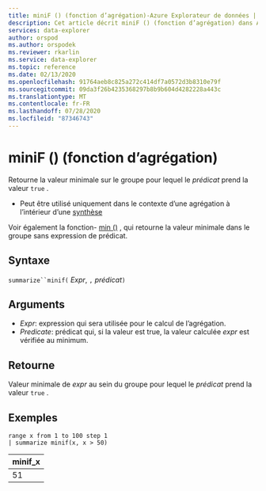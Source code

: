 ```yaml
---
title: miniF () (fonction d’agrégation)-Azure Explorateur de données | Microsoft Docs
description: Cet article décrit miniF () (fonction d’agrégation) dans Azure Explorateur de données.
services: data-explorer
author: orspod
ms.author: orspodek
ms.reviewer: rkarlin
ms.service: data-explorer
ms.topic: reference
ms.date: 02/13/2020
ms.openlocfilehash: 91764aeb8c825a272c414df7a0572d3b8310e79f
ms.sourcegitcommit: 09da3f26b4235368297b8b9b604d4282228a443c
ms.translationtype: MT
ms.contentlocale: fr-FR
ms.lasthandoff: 07/28/2020
ms.locfileid: "87346743"
---
```

# <a name="minif-aggregation-function"></a>miniF () (fonction d’agrégation)

Retourne la valeur minimale sur le groupe pour lequel le *prédicat* prend la valeur `true` .

* Peut être utilisé uniquement dans le contexte d’une agrégation à l’intérieur d’une [synthèse](summarizeoperator.md)

Voir également la fonction- [min ()](min-aggfunction.md) , qui retourne la valeur minimale dans le groupe sans expression de prédicat.

## <a name="syntax"></a>Syntaxe

`summarize``minif(` *Expr*, `,` *prédicat*`)`

## <a name="arguments"></a>Arguments

* *Expr*: expression qui sera utilisée pour le calcul de l’agrégation.
* *Predicate*: prédicat qui, si la valeur est true, la valeur calculée *expr* est vérifiée au minimum.

## <a name="returns"></a>Retourne

Valeur minimale de *expr* au sein du groupe pour lequel le *prédicat* prend la valeur `true` .

## <a name="examples"></a>Exemples

```kusto
range x from 1 to 100 step 1
| summarize minif(x, x > 50)
```

|minif_x|
|---|
|51|
